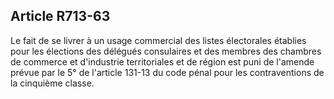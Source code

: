 Article R713-63
----
Le fait de se livrer à un usage commercial des listes électorales établies pour
les élections des délégués consulaires et des membres des chambres de commerce
et d'industrie territoriales et de région est puni de l'amende prévue par le 5°
de l'article 131-13 du code pénal pour les contraventions de la cinquième
classe.

